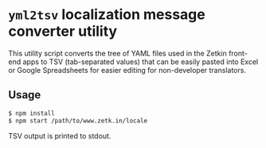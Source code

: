 # `yml2tsv` localization message converter utility

This utility script converts the tree of YAML files used in the Zetkin front-end
apps to TSV (tab-separated values) that can be easily pasted into Excel or
Google Spreadsheets for easier editing for non-developer translators.

## Usage

```bash
$ npm install
$ npm start /path/to/www.zetk.in/locale
```

TSV output is printed to stdout.
